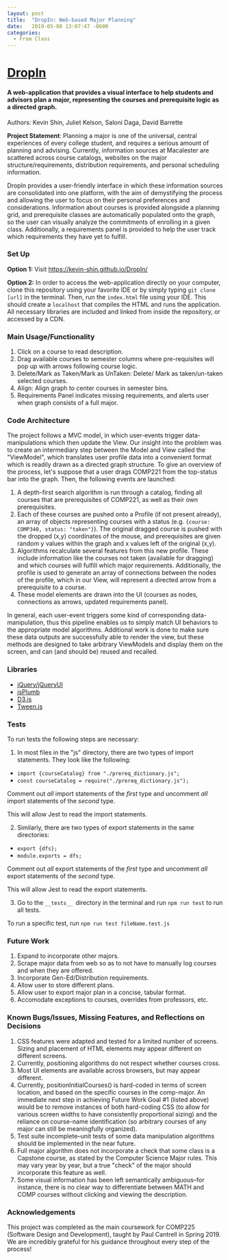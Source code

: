 ```yaml
---
layout: post
title:  "DropIn: Web-based Major Planning"
date:   2019-05-08 13:07:47 -0600
categories: 
  - From Class
---
```




# [DropIn](https://kevin-shin.github.io/DropIn/)
#### A web-application that provides a visual interface to help students and advisors plan a major, representing the courses and prerequisite logic as a directed graph. 

Authors: Kevin Shin, Juliet Kelson, Saloni Daga, David Barrette

**Project Statement**: Planning a major is one of the universal, central experiences of every college student, and requires a serious amount of planning and advising. Currently, information sources at Macalester are scattered across course catalogs, websites on the major structure/requirements, distribution requirements, and personal scheduling information.

DropIn provides a user-friendly interface in which these information sources are consolidated into one platform, with the aim of demystifying the process and allowing the user to focus on their personal preferences and considerations. Information about courses is provided alongside a planning grid, and prerequisite classes are automatically populated onto the graph, so the user can visually analyze the commitments of enrolling in a given class. Additionally, a requirements panel is provided to help the user track which requirements they have yet to fulfill.

### Set Up

**Option 1:** Visit https://kevin-shin.github.io/DropIn/

**Option 2:** In order to access the web-application directly on your computer, clone this repository using your favorite IDE or by simply typing `git clone [url]` in the terminal. Then, run the `index.html` file using your IDE. This should create a `localhost` that compiles the HTML and runs the application. All necessary libraries are included and linked from inside the repository, or accessed by a CDN.

### Main Usage/Functionality

1. Click on a course to read description.
2. Drag available courses to semester columns where pre-requisites will pop up with arrows following course logic.
3. Delete/Mark as Taken/Mark as UnTaken: Delete/ Mark as taken/un-taken selected courses.
4. Align: Align graph to center courses in semester bins.
5. Requirements Panel indicates missing requirements, and alerts user when graph consists of a full major. 

### Code Architecture

The project follows a MVC model, in which user-events trigger data-manipulations which then update the View. Our insight into the problem was to create an intermediary step between the Model and View called the "ViewModel", which translates user profile data into a convenient format which is readily drawn as a directed graph structure. To give an overview of the process, let's suppose that a user drags COMP221 from the top-status bar into the graph. Then, the following events are launched:
1. A depth-first search algorithm is run through a catalog, finding all courses that are prerequisites of COMP221, as well as their own prerequisites.
2. Each of these courses are pushed onto a Profile (if not present already), an array of objects representing courses with a status (e.g. `{course: COMP340, status: "taken"}`). The original dragged course is pushed with the dropped (x,y) coordinates of the mouse, and prerequisites are given random y values within the graph and x values left of the original (x,y). 
3. Algorithms recalculate several features from this new profile. These include information like the courses not taken (available for dragging) and which courses will fulfill which major requirements. Additionally, the profile is used to generate an array of connections between the nodes of the profile, which in our View, will represent a directed arrow from a prerequisite to a course. 
4. These model elements are drawn into the UI (courses as nodes, connections as arrows, updated requirements panel). 

In general, each user-event triggers some kind of corresponding data-manipulation, thus this pipeline enables us to simply match UI behaviors to the appropriate model algorithms. Additional work is done to make sure these data outputs are successfully able to render the view, but these methods are designed to take arbitrary ViewModels and display them on the screen, and can (and should be) reused and recalled.

### Libraries
- [jQuery/jQueryUI](https://jquery.com/)
- [jsPlumb](https://jsplumbtoolkit.com/)
- [D3.js](https://d3js.org/)
- [Tween.js](https://github.com/tweenjs/tween.js/)

### Tests
To run tests the following steps are necessary:
1. In most files in the "js" directory, there are two types of import statements.  They look like the following:

* `import {courseCatalog} from "./prereq_dictionary.js";`
* `const courseCatalog = require("./prereq_dictionary.js");`

Comment out _all_ import statements of the _first_ type and uncomment _all_ import statements of the _second_ type.

This will allow Jest to read the import statements.

2. Similarly, there are two types of export statements in the same directories:
* `export {dfs};`
* `module.exports = dfs;`

Comment out _all_ export statements of the _first_ type and uncomment _all_ export statements of the _second_ type.

This will allow Jest to read the export statements.

3. Go to the `__tests__ `directory in the terminal and run `npm run test` to run all tests.

To run a specific test, run `npm run test fileName.test.js`

### Future Work
1. Expand to incorporate other majors.
2. Scrape major data from web so as to not have to manually log courses and when they are offered.
3. Incorporate Gen-Ed/Distribution requirements. 
4. Allow user to store different plans.
5. Allow user to export major plan in a concise, tabular format.
6. Accomodate exceptions to courses, overrides from professors, etc.

### Known Bugs/Issues, Missing Features, and Reflections on Decisions
1. CSS features were adapted and tested for a limited number of screens. Sizing and placement of HTML elements may appear different on different screens.
2. Currently, positioning algorithms do not respect whether courses cross.
3. Most UI elements are available across browsers, but may appear different.
4. Currently, positionInitialCourses() is hard-coded in terms of screen location, and based on the specific courses in the comp-major. An immediate next step in achieving Future Work Goal #1 (listed above) would be to remove instances of both hard-coding CSS (to allow for various screen widths to have consistently proportional sizing) and the reliance on course-name identification (so arbitrary courses of any major can still be meaningfully organized). 
5. Test suite incomplete–unit tests of some data manipulation algorithms should be implemented in the near future. 
6. Full major algorithm does not incorporate a check that some class is a Capstone course, as stated by the Computer Science Major rules. This may vary year by year, but a true "check" of the major should incorporate this feature as well. 
7. Some visual information has been left semantically ambiguous–for instance, there is no clear way to differentiate between MATH and COMP courses without clicking and viewing the description. 

### Acknowledgements 
This project was completed as the main coursework for COMP225 (Software Design and Development), taught by Paul Cantrell in Spring 2019. We are incredibly grateful for his guidance throughout every step of the process!


